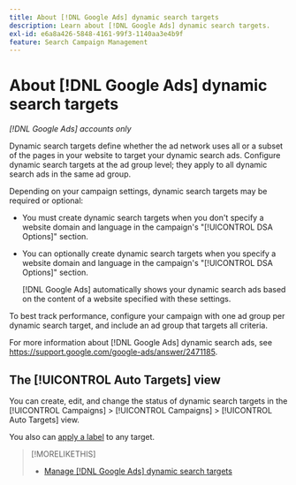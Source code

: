 ```yaml
---
title: About [!DNL Google Ads] dynamic search targets
description: Learn about [!DNL Google Ads] dynamic search targets.
exl-id: e6a8a426-5848-4161-99f3-1140aa3e4b9f
feature: Search Campaign Management
---
```

# About [!DNL Google Ads] dynamic search targets

*[!DNL Google Ads] accounts only*

Dynamic search targets define whether the ad network uses all or a subset of the pages in your website to target your dynamic search ads. Configure dynamic search targets at the ad group level; they apply to all dynamic search ads in the same ad group.

Depending on your campaign settings, dynamic search targets may be required or optional:

* You must create dynamic search targets when you don't specify a website domain and language in the campaign's "[!UICONTROL DSA Options]" section.

* You can optionally create dynamic search targets when you specify a website domain and language in the campaign's "[!UICONTROL DSA Options]" section.
  
  [!DNL Google Ads] automatically shows your dynamic search ads based on the content of a website specified with these settings.

To best track performance, configure your campaign with one ad group per dynamic search target, and include an ad group that targets all criteria.

For more information about [!DNL Google Ads] dynamic search ads, see https://support.google.com/google-ads/answer/2471185.

## The [!UICONTROL Auto Targets] view

You can create, edit, and change the status of dynamic search targets in the [!UICONTROL Campaigns] > [!UICONTROL Campaigns] > [!UICONTROL Auto Targets] view.

You also can [apply a label](/help/search-social-commerce/campaign-management/label-classifications/classification-values-assign-campaign-management.md) to any target.

>[!MORELIKETHIS]
>
>* [Manage [!DNL Google Ads] dynamic search targets](dynamic-search-target-manage.md)
